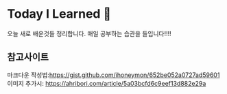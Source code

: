 # Today I Learned 🙈
오늘 새로 배운것들 정리합니다. 
매일 공부하는 습관을 들입니다!!!!


## 참고사이트
마크다운 작성법:<https://gist.github.com/ihoneymon/652be052a0727ad59601> 
이미지 추가시: https://ahribori.com/article/5a03bcfd6c9eef13d882e29a
